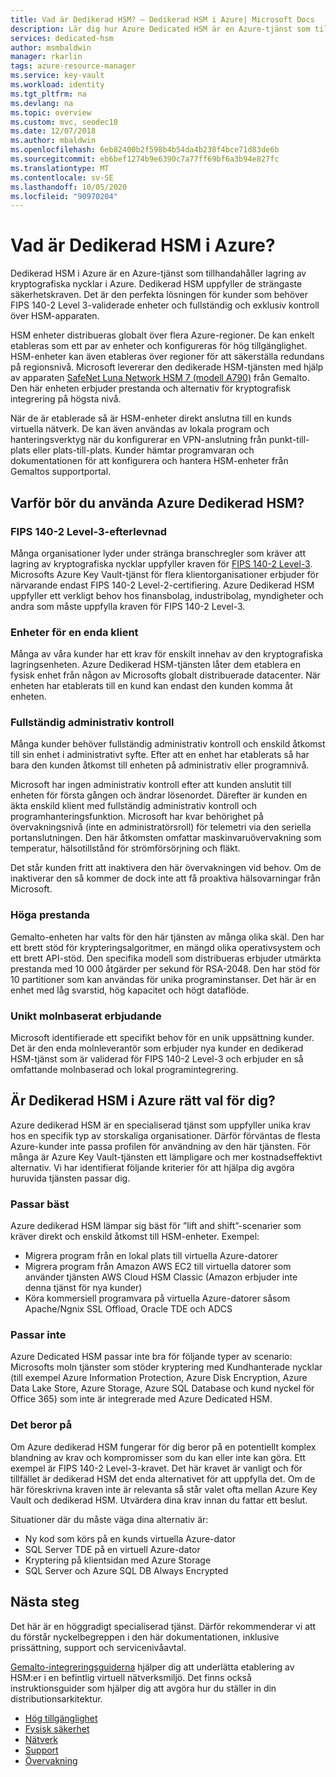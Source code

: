 ```yaml
---
title: Vad är Dedikerad HSM? – Dedikerad HSM i Azure| Microsoft Docs
description: Lär dig hur Azure Dedicated HSM är en Azure-tjänst som tillhandahåller lagring av kryptografiska nycklar i Azure.
services: dedicated-hsm
author: msmbaldwin
manager: rkarlin
tags: azure-resource-manager
ms.service: key-vault
ms.workload: identity
ms.tgt_pltfrm: na
ms.devlang: na
ms.topic: overview
ms.custom: mvc, seodec18
ms.date: 12/07/2018
ms.author: mbaldwin
ms.openlocfilehash: 6eb82400b2f598b4b54da4b238f4bce71d83de6b
ms.sourcegitcommit: eb6bef1274b9e6390c7a77ff69bf6a3b94e827fc
ms.translationtype: MT
ms.contentlocale: sv-SE
ms.lasthandoff: 10/05/2020
ms.locfileid: "90970204"
---
```

# <a name="what-is-azure-dedicated-hsm"></a>Vad är Dedikerad HSM i Azure?

Dedikerad HSM i Azure är en Azure-tjänst som tillhandahåller lagring av kryptografiska nycklar i Azure. Dedikerad HSM uppfyller de strängaste säkerhetskraven. Det är den perfekta lösningen för kunder som behöver FIPS 140-2 Level 3-validerade enheter och fullständig och exklusiv kontroll över HSM-apparaten. 

 HSM enheter distribueras globalt över flera Azure-regioner. De kan enkelt etableras som ett par av enheter och konfigureras för hög tillgänglighet. HSM-enheter kan även etableras över regioner för att säkerställa redundans på regionsnivå. Microsoft levererar den dedikerade HSM-tjänsten med hjälp av apparaten [SafeNet Luna Network HSM 7 (modell A790)](https://safenet.gemalto.com/data-encryption/hardware-security-modules-hsms/safenet-network-hsm/) från Gemalto. Den här enheten erbjuder prestanda och alternativ för kryptografisk integrering på högsta nivå. 

När de är etablerade så är HSM-enheter direkt anslutna till en kunds virtuella nätverk. De kan även användas av lokala program och hanteringsverktyg när du konfigurerar en VPN-anslutning från punkt-till-plats eller plats-till-plats. Kunder hämtar programvaran och dokumentationen för att konfigurera och hantera HSM-enheter från Gemaltos supportportal.

## <a name="why-use-azure-dedicated-hsm"></a>Varför bör du använda Azure Dedikerad HSM?

### <a name="fips-140-2-level-3-compliance"></a>FIPS 140-2 Level-3-efterlevnad

Många organisationer lyder under stränga branschregler som kräver att lagring av kryptografiska nycklar uppfyller kraven för [FIPS 140-2 Level-3](https://csrc.nist.gov/publications/detail/fips/140/2/final). Microsofts Azure Key Vault-tjänst för flera klientorganisationer erbjuder för närvarande endast FIPS 140-2 Level-2-certifiering. Azure Dedikerad HSM uppfyller ett verkligt behov hos finansbolag, industribolag, myndigheter och andra som måste uppfylla kraven för FIPS 140-2 Level-3.

### <a name="single-tenant-devices"></a>Enheter för en enda klient

Många av våra kunder har ett krav för enskilt innehav av den kryptografiska lagringsenheten. Azure Dedikerad HSM-tjänsten låter dem etablera en fysisk enhet från någon av Microsofts globalt distribuerade datacenter. När enheten har etablerats till en kund kan endast den kunden komma åt enheten.

### <a name="full-administrative-control"></a>Fullständig administrativ kontroll

Många kunder behöver fullständig administrativ kontroll och enskild åtkomst till sin enhet i administrativt syfte. Efter att en enhet har etablerats så har bara den kunden åtkomst till enheten på administrativ eller programnivå.

 Microsoft har ingen administrativ kontroll efter att kunden anslutit till enheten för första gången och ändrar lösenordet. Därefter är kunden en äkta enskild klient med fullständig administrativ kontroll och programhanteringsfunktion. Microsoft har kvar behörighet på övervakningsnivå (inte en administratörsroll) för telemetri via den seriella portanslutningen. Den här åtkomsten omfattar maskinvaruövervakning som temperatur, hälsotillstånd för strömförsörjning och fläkt. 
 
 Det står kunden fritt att inaktivera den här övervakningen vid behov. Om de inaktiverar den så kommer de dock inte att få proaktiva hälsovarningar från Microsoft.

### <a name="high-performance"></a>Höga prestanda

Gemalto-enheten har valts för den här tjänsten av många olika skäl. Den har ett brett stöd för krypteringsalgoritmer, en mängd olika operativsystem och ett brett API-stöd. Den specifika modell som distribueras erbjuder utmärkta prestanda med 10 000 åtgärder per sekund för RSA-2048. Den har stöd för 10 partitioner som kan användas för unika programinstanser. Det här är en enhet med låg svarstid, hög kapacitet och högt dataflöde.

### <a name="unique-cloud-based-offering"></a>Unikt molnbaserat erbjudande

Microsoft identifierade ett specifikt behov för en unik uppsättning kunder. Det är den enda molnleverantör som erbjuder nya kunder en dedikerad HSM-tjänst som är validerad för FIPS 140-2 Level-3 och erbjuder en så omfattande molnbaserad och lokal programintegrering.

## <a name="is-azure-dedicated-hsm-right-for-you"></a>Är Dedikerad HSM i Azure rätt val för dig?

Azure dedikerad HSM är en specialiserad tjänst som uppfyller unika krav hos en specifik typ av storskaliga organisationer. Därför förväntas de flesta Azure-kunder inte passa profilen för användning av den här tjänsten. För många är Azure Key Vault-tjänsten ett lämpligare och mer kostnadseffektivt alternativ. Vi har identifierat följande kriterier för att hjälpa dig avgöra huruvida tjänsten passar dig.

### <a name="best-fit"></a>Passar bäst

Azure dedikerad HSM lämpar sig bäst för ”lift and shift”-scenarier som kräver direkt och enskild åtkomst till HSM-enheter. Exempel:

- Migrera program från en lokal plats till virtuella Azure-datorer
- Migrera program från Amazon AWS EC2 till virtuella datorer som använder tjänsten AWS Cloud HSM Classic (Amazon erbjuder inte denna tjänst för nya kunder)
- Köra kommersiell programvara på virtuella Azure-datorer såsom Apache/Ngnix SSL Offload, Oracle TDE och ADCS 

### <a name="not-a-fit"></a>Passar inte

Azure Dedicated HSM passar inte bra för följande typer av scenario: Microsofts moln tjänster som stöder kryptering med Kundhanterade nycklar (till exempel Azure Information Protection, Azure Disk Encryption, Azure Data Lake Store, Azure Storage, Azure SQL Database och kund nyckel för Office 365) som inte är integrerade med Azure Dedicated HSM.

### <a name="it-depends"></a>Det beror på

Om Azure dedikerad HSM fungerar för dig beror på en potentiellt komplex blandning av krav och kompromisser som du kan eller inte kan göra. Ett exempel är FIPS 140-2 Level-3-kravet. Det här kravet är vanligt och för tillfället är dedikerad HSM det enda alternativet för att uppfylla det. Om de här föreskrivna kraven inte är relevanta så står valet ofta mellan Azure Key Vault och dedikerad HSM. Utvärdera dina krav innan du fattar ett beslut.

Situationer där du måste väga dina alternativ är: 

- Ny kod som körs på en kunds virtuella Azure-dator
- SQL Server TDE på en virtuell Azure-dator
- Kryptering på klientsidan med Azure Storage
- SQL Server och Azure SQL DB Always Encrypted

## <a name="next-steps"></a>Nästa steg

Det här är en höggradigt specialiserad tjänst. Därför rekommenderar vi att du förstår nyckelbegreppen i den här dokumentationen, inklusive prissättning, support och servicenivåavtal. 

[Gemalto-integreringsguiderna](https://safenet.gemalto.com/partners/microsoft/) hjälper dig att underlätta etablering av HSM:er i en befintlig virtuell nätverksmiljö. Det finns också instruktionsguider som hjälper dig att avgöra hur du ställer in din distributionsarkitektur.

* [Hög tillgänglighet](high-availability.md)
* [Fysisk säkerhet](physical-security.md)
* [Nätverk](networking.md)
* [Support](supportability.md)
* [Övervakning](monitoring.md)
